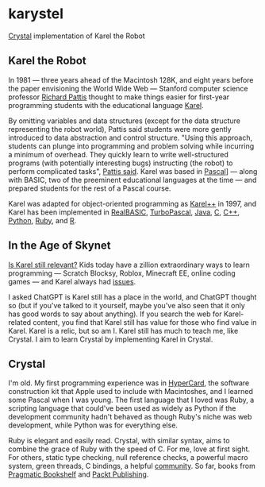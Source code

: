 # karystel
[Crystal](https://crystal-lang.org) implementation of Karel the Robot

## Karel the Robot

In 1981 — three years ahead of the Macintosh 128K, and eight years before the paper envisioning the World Wide Web — Stanford computer science professor [Richard Pattis](https://www.ics.uci.edu/~pattis/) thought to make things easier for first-year programming students with the educational language [Karel](https://compedu.stanford.edu/karel-reader/docs/python/en/chapter1.html).

By omitting variables and data structures (except for the data structure representing the robot world), Pattis said students were more gently introduced to data abstraction and control structure. "Using this approach, students can plunge into programming and problem solving while incurring a minimum of overhead. They quickly learn to write well-structured programs (with potentially interesting bugs) instructing (the robot) to perform complicated tasks", [Pattis said](https://www.betterworldbooks.com/product/detail/karel-the-robot-a-gentle-introduction-to-the-art-of-programming-9780471597254). Karel was based in [Pascal](https://www.betterworldbooks.com/product/detail/karel-the-robot-a-gentle-introduction-to-the-art-of-programming-9780471089285)] — along with BASIC, two of the preeminent educational languages at the time — and prepared students for the rest of a Pascal course.

Karel was adapted for object-oriented programming as [Karel++](https://csis.pace.edu/~bergin/karel.html) in 1997, and Karel has been implemented in [RealBASIC](https://code.google.com/archive/p/rbstuff/), [TurboPascal](https://www.betterworldbooks.com/product/detail/turbo-pascal-and-karel-the-robot-9780471551072), [Java](https://github.com/fredoverflow/karel), [C](https://github.com/OTHRegensburgMedieninformatik/KarelLearnsC), [C++](https://github.com/ILXL-guides/intro-to-karel), [Python](https://github.com/alts/karel), [Ruby](https://github.com/davetron5000/rkarel), and [R](https://cran.rstudio.com/web/packages/karel/index.html).

## In the Age of Skynet

[Is Karel still relevant?](https://talk.appletalk.com.au/t/beginners-programming-aka-is-karel-the-robot-still-relevant/2199) Kids today have a zillion extraordinary ways to learn programming — Scratch Blocksy, Roblox, Minecraft EE, online coding games — and Karel always had [issues](https://repository.brynmawr.edu/cgi/viewcontent.cgi?article=1034&context=compsci_pubs).

I asked ChatGPT is Karel still has a place in the world, and ChatGPT thought so (but if you've talked to it yourself, maybe you've also seen that it only has good words to say about anything). If you search the web for Karel-related content, you find that Karel still has value for those who find value in Karel. Karel is a relic, but so am I. Karel still has much to teach me, like Crystal. I aim to learn Crystal by implementing Karel in Crystal.

## Crystal

I'm old. My first programming experience was in [HyperCard](https://hypercard.org), the software construction kit that Apple used to include with Macintoshes, and I learned some Pascal when I was young. The first language that I loved was Ruby, a scripting language that could've been used as widely as Python if the development community hadn't behaved as though Ruby's niche was web development, while Python was for everything else. 

Ruby is elegant and easily read. Crystal, with similar syntax, aims to combine the grace of Ruby with the speed of C. For me, love at first sight. For others, static type checking, null reference checks, a powerful macro system, green threads, C bindings, a helpful [community](https://crystal-lang.org/community/). So far, books from [Pragmatic Bookshelf](https://pragprog.com/titles/crystal/programming-crystal/) and [Packt Publishing](https://www.packtpub.com/product/crystal-programming/9781801818674).